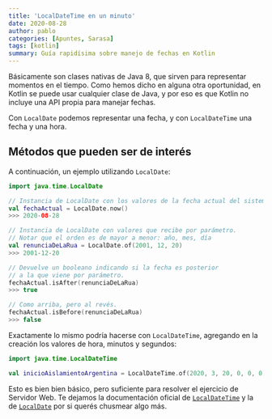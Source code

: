 ```yaml
---
title: 'LocalDateTime en un minuto'
date: 2020-08-28
author: pablo
categories: [Apuntes, Sarasa]
tags: [kotlin]
summary: Guía rapidísima sobre manejo de fechas en Kotlin
---
```


Básicamente son clases nativas de Java 8, que sirven para representar momentos en el tiempo. Como hemos dicho en alguna otra oportunidad, en Kotlin se puede usar cualquier clase de Java, y por eso es que Kotlin no incluye una API propia para manejar fechas.

Con `LocalDate` podemos representar una fecha, y con `LocalDateTime` una fecha y una hora.

## Métodos que pueden ser de interés

A continuación, un ejemplo utilizando `LocalDate`:

``` kotlin
import java.time.LocalDate

// Instancia de LocalDate con los valores de la fecha actual del sistema.
val fechaActual = LocalDate.now()
>>> 2020-08-28

// Instancia de LocalDate con valores que recibe por parámetro.
// Notar que el orden es de mayor a menor: año, mes, día
val renunciaDeLaRua = LocalDate.of(2001, 12, 20)
>>> 2001-12-20

// Devuelve un booleano indicando si la fecha es posterior
// a la que viene por parámetro.
fechaActual.isAfter(renunciaDeLaRua)
>>> true

// Como arriba, pero al revés.
fechaActual.isBefore(renunciaDeLaRua)
>>> false
```

Exactamente lo mismo podría hacerse con `LocalDateTime`, agregando en la creación los valores de hora, minutos y segundos:

```kotlin
import java.time.LocalDateTime

val inicioAislamientoArgentina = LocalDateTime.of(2020, 3, 20, 0, 0, 0)
```

Esto es bien bien básico, pero suficiente para resolver el ejercicio de Servidor Web. Te dejamos la documentación oficial de [`LocalDateTime`](https://docs.oracle.com/javase/8/docs/api/java/time/LocalDateTime.html) y la de [`LocalDate`](https://docs.oracle.com/javase/8/docs/api/java/time/LocalDate.html) por si querés chusmear algo más.
